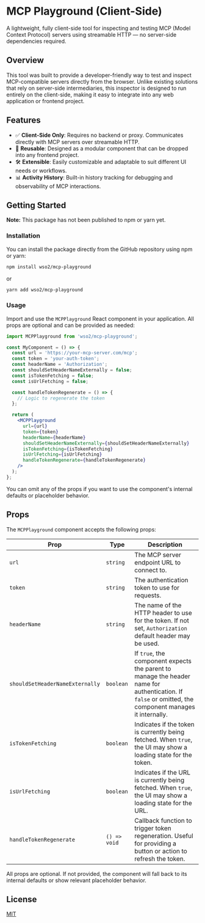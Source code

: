 # MCP Playground (Client-Side)

A lightweight, fully client-side tool for inspecting and testing MCP (Model Context Protocol) servers using streamable HTTP — no server-side dependencies required.

## Overview

This tool was built to provide a developer-friendly way to test and inspect MCP-compatible servers directly from the browser. Unlike existing solutions that rely on server-side intermediaries, this inspector is designed to run entirely on the client-side, making it easy to integrate into any web application or frontend project.

## Features

- ✅ **Client-Side Only**: Requires no backend or proxy. Communicates directly with MCP servers over streamable HTTP.
- 🔁 **Reusable**: Designed as a modular component that can be dropped into any frontend project.
- 🛠️ **Extensible**: Easily customizable and adaptable to suit different UI needs or workflows.
- 📊 **Activity History**: Built-in history tracking for debugging and observability of MCP interactions.

## Getting Started

**Note:** This package has not been published to npm or yarn yet.

### Installation

You can install the package directly from the GitHub repository using npm or yarn:

```bash
npm install wso2/mcp-playground
```

or

```bash
yarn add wso2/mcp-playground
```

### Usage


Import and use the `MCPPlayground` React component in your application. All props are optional and can be provided as needed:

```jsx
import MCPPlayground from 'wso2/mcp-playground';

const MyComponent = () => {
  const url = 'https://your-mcp-server.com/mcp';
  const token = 'your-auth-token';
  const headerName = 'Authorization';
  const shouldSetHeaderNameExternally = false;
  const isTokenFetching = false;
  const isUrlFetching = false;

  const handleTokenRegenerate = () => {
    // Logic to regenerate the token
  };

  return (
    <MCPPlayground
      url={url}
      token={token}
      headerName={headerName}
      shouldSetHeaderNameExternally={shouldSetHeaderNameExternally}
      isTokenFetching={isTokenFetching}
      isUrlFetching={isUrlFetching}
      handleTokenRegenerate={handleTokenRegenerate}
    />
  );
};
```

You can omit any of the props if you want to use the component's internal defaults or placeholder behavior.


## Props

The `MCPPlayground` component accepts the following props:

| Prop                          | Type           | Description |
|-------------------------------|----------------|-------------|
| `url`                         | `string`      | The MCP server endpoint URL to connect to.|
| `token`                       | `string`      | The authentication token to use for requests.|
| `headerName`                  | `string`      | The name of the HTTP header to use for the token. If not set, `Authorization` default header may be used. |
| `shouldSetHeaderNameExternally` | `boolean`   | If `true`, the component expects the parent to manage the header name for authentication. If `false` or omitted, the component manages it internally. |
| `isTokenFetching`             | `boolean`     | Indicates if the token is currently being fetched. When `true`, the UI may show a loading state for the token. |
| `isUrlFetching`               | `boolean`     | Indicates if the URL is currently being fetched. When `true`, the UI may show a loading state for the URL. |
| `handleTokenRegenerate`       | `() => void`  | Callback function to trigger token regeneration. Useful for providing a button or action to refresh the token. |

All props are optional. If not provided, the component will fall back to its internal defaults or show relevant placeholder behavior.

## License

[MIT](./LICENSE)
